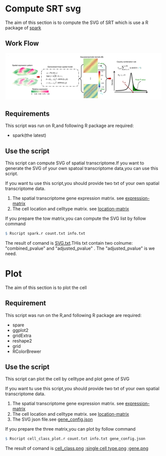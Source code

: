 # Compute SRT svg

The aim of this section is to compute the SVG of SRT which is use a R package of [spark](https://www.nature.com/articles/s41592-019-0701-7)  



## Work Flow
![](https://github.com/yangfeizZZ/spark/blob/master/image/pipeline.png)

## Requirements
This script was run on R,and following R package are required:
- spark(the latest)

## Use the script 
This script can compute SVG of spatial transcriptome.If you want to generate the SVG of your own spatoal transcriptome data,you can use this script.

If you want tu use this script,you should provide two txt of your own spatial transcriptome data.

1. The spatial transcriptome gene expression matrix. see [expression-matrix](https://github.com/yangfeizZZ/spark/blob/master/example/count.txt)
2. The cell location and celltype matrix. see  [location-matrix](https://github.com/yangfeizZZ/spark/blob/master/example/info.txt)

If you prepare the tow matrix,you can compute the SVG list by follow command

```R
$ Rscript spark.r count.txt info.txt
```

The result of comand is [SVG.txt](https://github.com/yangfeizZZ/spark/blob/master/example/SVG.txt).THis txt contain two colnume: "combined_pvalue" and "adjusted_pvalue" . The "adjusted_pvalue" is we need.

# Plot

The aim of this section is to plot the cell

## Requirement
This script was run on the R,and following R package are required:
- spare
- ggplot2
- gridExtra
- reshape2
- grid
- RColorBrewer

## Use the script
This script can plot the cell by celltype and plot gene of SVG

If you want tu use this script,you should provide two txt of your own spatial transcriptome data.

1. The spatial transcriptome gene expression matrix. see [expression-matrix](https://github.com/yangfeizZZ/spark/blob/master/example/count.txt)
2. The cell location and celltype matrix. see  [location-matrix](https://github.com/yangfeizZZ/spark/blob/master/example/info.txt)
3. The SVG json file.see [gene_config.json](https://github.com/yangfeizZZ/spark/blob/master/example/gene_config.json)

If you prepare the three matrix,you can plot  by follow command

```R
$ Rscript cell_class_plot.r count.txt info.txt gene_config.json
```

The result of comand is [cell_class.png](https://github.com/yangfeizZZ/spark/blob/master/example/cell_class.png) ;[single cell type.png](https://github.com/yangfeizZZ/spark/blob/master/example/single%20cell%20type.png) ;[gene.png](https://github.com/yangfeizZZ/spark/blob/master/example/gene.png)